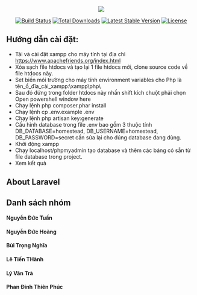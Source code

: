 <p align="center"><img src="https://laravel.com/assets/img/components/logo-laravel.svg"></p>

<p align="center">
<a href="https://travis-ci.org/laravel/framework"><img src="https://travis-ci.org/laravel/framework.svg" alt="Build Status"></a>
<a href="https://packagist.org/packages/laravel/framework"><img src="https://poser.pugx.org/laravel/framework/d/total.svg" alt="Total Downloads"></a>
<a href="https://packagist.org/packages/laravel/framework"><img src="https://poser.pugx.org/laravel/framework/v/stable.svg" alt="Latest Stable Version"></a>
<a href="https://packagist.org/packages/laravel/framework"><img src="https://poser.pugx.org/laravel/framework/license.svg" alt="License"></a>
</p>

## Hướng dẫn cài đặt:
- Tải và cài đặt xampp cho máy tính tại địa chỉ https://www.apachefriends.org/index.html
- Xóa sạch file htdocs và tạo lại 1 file htdocs mới, clone source code về file htdocs này.
- Set biến môi trường cho máy tính environment variables cho Php là tên_ổ_đĩa_cài_xampp:\xampp\php\
- Sau đó đứng trong folder htdocs này nhấn shift kích chuột phải chọn Open powershell window here
- Chạy lệnh php composer.phar install
- Chạy lệnh cp .env.example .env
- Chạy lệnh php artisan key:generate
- Cấu hình database trong file .env bao gồm 3 thuộc tính DB_DATABASE=homestead, DB_USERNAME=homestead, DB_PASSWORD=secret cần sửa lại cho đúng database đang dùng.
- Khởi động xampp
- Chạy localhost/phpmyadmin tạo database và thêm các bảng có sẵn từ file database trong project.
- Xem kết quả
## About Laravel
## Danh sách nhóm
#### Nguyễn Đức Tuấn
#### Nguyễn Đức Hoàng
#### Bùi Trọng Nghĩa
#### Lê Tiến THành
#### Lý Văn Trà
#### Phan Đinh Thiên Phúc